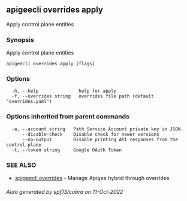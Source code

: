 ## apigeecli overrides apply

Apply control plane entities

### Synopsis

Apply control plane entities

```
apigeecli overrides apply [flags]
```

### Options

```
  -h, --help               help for apply
  -f, --overrides string   overrides file path (default "overrides.yaml")
```

### Options inherited from parent commands

```
  -a, --account string   Path Service Account private key in JSON
      --disable-check    Disable check for newer versions
      --no-output        Disable printing API responses from the control plane
  -t, --token string     Google OAuth Token
```

### SEE ALSO

* [apigeecli overrides](apigeecli_overrides.md)	 - Manage Apigee hybrid through overrides

###### Auto generated by spf13/cobra on 11-Oct-2022
